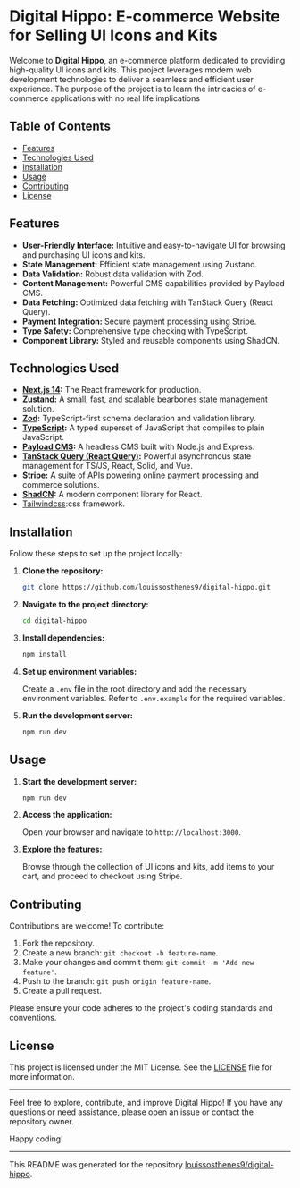 # Digital Hippo: E-commerce Website for Selling UI Icons and Kits

Welcome to **Digital Hippo**, an e-commerce platform dedicated to providing high-quality UI icons and kits. This project leverages modern web development technologies to deliver a seamless and efficient user experience.
The purpose of the project is to learn the intricacies of e-commerce applications with no real life  implications

## Table of Contents

- [Features](#features)
- [Technologies Used](#technologies-used)
- [Installation](#installation)
- [Usage](#usage)
- [Contributing](#contributing)
- [License](#license)

## Features

- **User-Friendly Interface:** Intuitive and easy-to-navigate UI for browsing and purchasing UI icons and kits.
- **State Management:** Efficient state management using Zustand.
- **Data Validation:** Robust data validation with Zod.
- **Content Management:** Powerful CMS capabilities provided by Payload CMS.
- **Data Fetching:** Optimized data fetching with TanStack Query (React Query).
- **Payment Integration:** Secure payment processing using Stripe.
- **Type Safety:** Comprehensive type checking with TypeScript.
- **Component Library:** Styled and reusable components using ShadCN.

## Technologies Used

- **[Next.js 14](https://nextjs.org/):** The React framework for production.
- **[Zustand](https://github.com/pmndrs/zustand):** A small, fast, and scalable bearbones state management solution.
- **[Zod](https://github.com/colinhacks/zod):** TypeScript-first schema declaration and validation library.
- **[TypeScript](https://www.typescriptlang.org/):** A typed superset of JavaScript that compiles to plain JavaScript.
- **[Payload CMS](https://github.com/payloadcms/payload):** A headless CMS built with Node.js and Express.
- **[TanStack Query (React Query)](https://tanstack.com/query/latest):** Powerful asynchronous state management for TS/JS, React, Solid, and Vue.
- **[Stripe](https://stripe.com):** A suite of APIs powering online payment processing and commerce solutions.
- **[ShadCN](https://shadcn.dev/):** A modern component library for React.
- [Tailwindcss](https://tailwindcss.com):css framework.

## Installation

Follow these steps to set up the project locally:

1. **Clone the repository:**

   ```bash
   git clone https://github.com/louissosthenes9/digital-hippo.git
   ```

2. **Navigate to the project directory:**

   ```bash
   cd digital-hippo
   ```

3. **Install dependencies:**

   ```bash
   npm install
   ```

4. **Set up environment variables:**

   Create a `.env` file in the root directory and add the necessary environment variables. Refer to `.env.example` for the required variables.

5. **Run the development server:**

   ```bash
   npm run dev
   ```

## Usage

1. **Start the development server:**

   ```bash
   npm run dev
   ```

2. **Access the application:**

   Open your browser and navigate to `http://localhost:3000`.

3. **Explore the features:**

   Browse through the collection of UI icons and kits, add items to your cart, and proceed to checkout using Stripe.

## Contributing

Contributions are welcome! To contribute:

1. Fork the repository.
2. Create a new branch: `git checkout -b feature-name`.
3. Make your changes and commit them: `git commit -m 'Add new feature'`.
4. Push to the branch: `git push origin feature-name`.
5. Create a pull request.

Please ensure your code adheres to the project's coding standards and conventions.

## License

This project is licensed under the MIT License. See the [LICENSE](LICENSE) file for more information.

---

Feel free to explore, contribute, and improve Digital Hippo! If you have any questions or need assistance, please open an issue or contact the repository owner.

Happy coding!

---

This README was generated for the repository [louissosthenes9/digital-hippo](https://github.com/louissosthenes9/digital-hippo).
